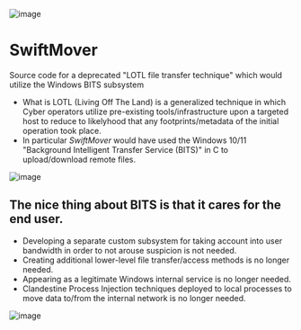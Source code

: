 ![image](https://github.com/user-attachments/assets/ac9a75bf-451d-4796-abb6-99c386800661)


# SwiftMover
Source code for a deprecated "LOTL file transfer technique" which would utilize the Windows BITS subsystem

* What is LOTL (Living Off The Land) is a generalized technique in which Cyber operators utilize pre-existing tools/infrastructure upon a targeted host to reduce to likelyhood that any footprints/metadata of the initial operation took place.
* In particular *SwiftMover* would have used the Windows 10/11 "Background Intelligent Transfer Service (BITS)" in C to upload/download remote files.

![image](https://github.com/user-attachments/assets/c4eefed1-e302-43ae-9055-55157dc6646b)

## The nice thing about BITS is that it cares for the end user.
* Developing a separate custom subsystem for taking account into user bandwidth in order to not arouse suspicion is not needed.
* Creating additional lower-level file transfer/access methods is no longer needed.
* Appearing as a legitimate Windows internal service is no longer needed.
* Clandestine Process Injection techniques deployed to local processes to move data to/from the internal network is no longer needed.
  
![image](https://github.com/user-attachments/assets/701eed91-c135-4024-bfa7-fa10cbf0b55f)
